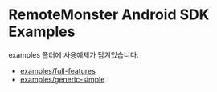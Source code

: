 # RemoteMonster Android SDK Examples
examples 폴더에 사용예제가 담겨있습니다.
- [examples/full-features](https://github.com/RemoteMonster/Android-SDK/examples/full-features)
- [examples/generic-simple](https://github.com/RemoteMonster/Android-SDK/examples/generic-simple)
